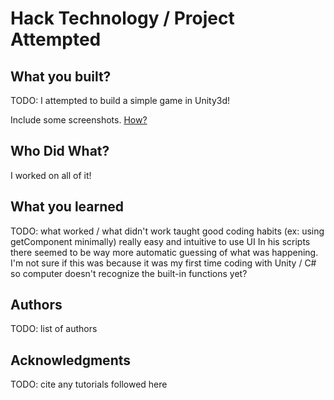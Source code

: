 # Hack Technology / Project Attempted


## What you built? 

TODO: I attempted to build a simple game in Unity3d!

Include some screenshots.
[How?](https://help.github.com/articles/about-readmes/#relative-links-and-image-paths-in-readme-files)

## Who Did What?

I worked on all of it!

## What you learned

TODO: what worked / what didn't work
taught good coding habits (ex: using getComponent minimally)
really easy and intuitive to use UI
In his scripts there seemed to be way more automatic guessing of what was happening. I'm not sure if this was because it was my first time coding with Unity / C# so computer doesn't recognize the built-in functions yet?

## Authors

TODO: list of authors

## Acknowledgments

TODO: cite any tutorials followed here

